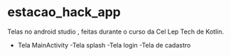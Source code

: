# estacao_hack_app

Telas no android studio , feitas durante o curso da Cel Lep Tech de Kotlin.

- Tela MainActivity
-Tela splash
-Tela login
-Tela de cadastro
